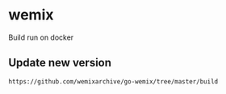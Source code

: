 # wemix
Build run on docker
## Update new version
```
https://github.com/wemixarchive/go-wemix/tree/master/build
```
